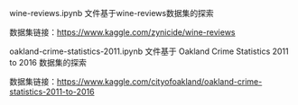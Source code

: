 wine-reviews.ipynb 文件基于wine-reviews数据集的探索

数据集链接：https://www.kaggle.com/zynicide/wine-reviews


oakland-crime-statistics-2011.ipynb 文件基于 Oakland Crime Statistics 2011 to 2016 数据集的探索

数据集链接：https://www.kaggle.com/cityofoakland/oakland-crime-statistics-2011-to-2016
